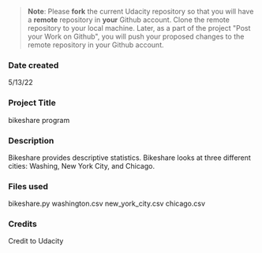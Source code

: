 >**Note**: Please **fork** the current Udacity repository so that you will have a **remote** repository in **your** Github account. Clone the remote repository to your local machine. Later, as a part of the project "Post your Work on Github", you will push your proposed changes to the remote repository in your Github account.

### Date created
5/13/22

### Project Title
bikeshare program

### Description
Bikeshare provides descriptive statistics. Bikeshare looks at three different cities: Washing, New York City, and Chicago.

### Files used
bikeshare.py
washington.csv
new_york_city.csv
chicago.csv

### Credits
Credit to Udacity

